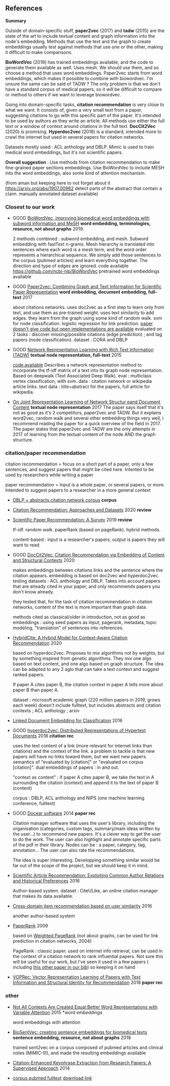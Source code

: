 ## References

**Summary**

Outside of domain-specific stuff, **paper2vec** (2017) and **tadw** (2015) are the state of the art to include textual content and graph information into the node's embedding. Methods that use the text and the graph to create embeddings usually test against methods that use one or the other, making it difficult to make comparisons.

**BioWordVec** (2019) has trained embeddings available, and the code to generate them available as well. Uses mesh. We should use them, and so choose a method that uses word embeddings. Paper2vec starts from word embeddings, which makes it possible to combine with biowordvec. I'm unsure the same can be said of TADW ? The only problem is that we don't have a standard corpus of medical papers, so it will be difficult to compare or method to others if we want to leverage biowordvec.

Going into domain-specific tasks, **citation recommendation** is very close to what we want. It consists of, given a very small text from a paper, suggesting citations to go with this specific part of the paper. It's intended to be used by authors as they write an article. All methods use either the full text or a window of context around citations in the full text. **DocCit2Vec** (2020) is promising. **Hyperdoc2vec** (2018) is a standard, intended more to crawl the internet but used in several papers for citation networks.

Datasets mostly used : ACL anthology and DBLP. Mimic is used to train medical word embeddings, but it's not scientific papers.

**Overall suggestion** : Use methods from citation recommendation to make fine-grained paper sections embeddings. Use BioWordVec to include MESH into the word embeddings, also some kind of attention mechanism.

(from aman but keeping here to not forget about it https://arxiv.org/abs/1907.00962 detect parts of the abstract that contain a claim. manually annotated dataset available)

### Closest to our work

* GOOD [BioWordVec, improving biomedical word embeddings with subword information and MeSH](https://www.nature.com/articles/s41597-019-0055-0.pdf) **word embedding, terminologies, resource, not about graphs** 2019.
   
   2 methods combined : subword embedding, and mesh. Subword embedding with fastText n-grams. Mesh hierarchy is translated into sentences where each word is a mesh term, and the word order represents a hierarchical sequence. We simply add those sentences to the corpus (pubmed articles) and learn everything together. The direction and type of edges are ignored. code available https://github.com/ncbi-nlp/BioWordVec pretrained word embeddings available
   
* GOOD [Paper2vec: Combining Graph and Text Information for Scientific Paper Representation](https://researchweb.iiit.ac.in/~soumyajit.ganguly/papers/P2v_1.pdf) **word embedding, document embedding, full-text**
   2017
   
   about citations networks. uses doc2vec as a first step to learn only from text, and use them as pre-trained weight. uses text similarity to add edges. they learn from the graph using some kind of random walk. svm for node classification. logistic regression for link prediction.
   [paper doesn't give code but open implementations are available](https://github.com/tianhan4/paper2vec)
   evaluated on 2 tasks : discover missing/possible citations (edge prediction) ; and tag papers (node classification).
   dataset : CORA and DBLP
   
* GOOD [Network Representation Learning with Rich Text Information (TADW)](https://www.ijcai.org/Proceedings/15/Papers/299.pdf) **textual node representation, full-text**
   2015 

   [code available](https://github.com/albertyang33/TADW)
   Describes a network representation method to incorporate the tf-idf matrix of a text into its graph node representation. Based on deepwalk (Text Associated Deep Walk). eval : multiclass vertex classification, with svm. data : citation network or wikipedia article links. text data : title+abstract for the papers, full article for wikipedia.

* [On Joint Representation Learning of Network Structur eand Document Content](https://hal.inria.fr/hal-01677137/document) **textual node representation**
2017
The paper says itself that it's not as good as it's 2 competitors, paper2vec and TADW. But it explains word2vec, random walk and several other embedding things very well, i recommend reading the paper for a quick overview of the field in 2017. The paper states that paper2vec and TADW are the only attempts in 2017 of learning from the textual content of the node AND the graph structure.


### citation/paper recommendation

citation recommendation = focus on a short part of a paper, only a few sentences, and suggest papers that might be cited here. Intented to be used by researchers while writing a paper

paper recommendation = Input is a whole paper, or several papers, or more. Intended to suggest papers to a researcher in a more general context

* [DBLP + abstracts citation network corpus](https://www.aminer.org/dblp_citation) **corpus**

* [Citation Recommendation: Approaches and Datasets](https://arxiv.org/abs/2002.06961) 2020 **review**


* [Scientific Paper Recommendation: A Survey](https://ieeexplore.ieee.org/stamp/stamp.jsp?tp=&arnumber=8598708) 2019 **review**

   tf-idf. random walk. paperRank (based on pageRank). hybrid methods.

   content-based : input is a researcher's papers, output is papers they will want to read.

* GOOD [DocCit2Vec: Citation Recommendation via Embedding of Content and Structural Contexts](https://ieeexplore.ieee.org/stamp/stamp.jsp?tp=&arnumber=9123859) 2020

   makes embeddings between citations links and the sentence where the citation appears. embedding is based on doc2vec and hyperdoc2vec. testing datasets : ACL anthology and DBLP. Takes into account papers that are already cited in your paper, and only recommends papers you don't know already.

   they tested that, for the task of citation recommendation in citation networks, content of the text is more important than graph data.

   methods cited as classical/older in introduction, not as good as embeddings : using seed papers as input, pagerank, metadata, topic modeling, "translation" of sentences into references.

* [HybridCite: A Hybrid Model for Context-Aware Citation Recommendation](https://arxiv.org/abs/2002.06406) 2020

   based on hyperdoc2vec. Proposes to mix algorithms not by weights, but by something inspired from genetic algorithms. They mix one algo based on text content, and one algo based on graph structure. The idea can be adapted to any 2 aglo that can take a text context and suggest ranked papers.

   If paper A cites paper B, the citation context in paper A tells more about paper B than paper A.

   dataset : microsoft academic graph (220 million papers in 2019, grows each week) doesn't include fulltext, but includes abstracts and citation contexts ; ACL anthology ; arxiv

* [Linked Document Embedding for Classification](https://dl.acm.org/doi/10.1145/2983323.2983755) 2016

* GOOD [hyperdoc2vec: Distributed Representations of Hypertext Documents](https://www.aclweb.org/anthology/P18-1222.pdf) 2018 **citation rec**

   uses the text content of a link (more relevant for internet links than citations) and the context of the link. a problem to tackle is that new papers will have no links toward them, but we want new papers. semantics of "evaluated by [citation]" or "evaluated on corpus [citation]". dual embeddings of papers : in and out.

   "context as content" : if paper A cites paper B, we take the text in A surrounding the citation (context) and append it to the text of paper B (content)

   corpus : DBLP, ACL anthology and NIPS (one machine learning conference, fulltext)

* GOOD [Docear software](https://www.researchgate.net/publication/265412702_The_Architecture_and_Datasets_of_Docear%27s_Research_Paper_Recommender_System) 2014 **paper rec**
    
    Citation manager software that uses the user's library, including the organisation (categories, custom tags, summary/main ideas written by the user...) to recommend new papers. It's a clever way to get the user to do the work. The user can also highlight and annotate specific parts of the pdf in their library. Nodes can be : a paper, category, tag, annotation... The user can also rate the recommendations.

    The idea is super interesting. Developping something similar would be far out of the scope of the project, but we should keep it in mind.

* [Scientific Article Recommendation: Exploiting Common Author Relations and Historical Preferences](http://thealphalab.org/papers/ScientificArticleRecommendationExploitingCommonAuthorRelationsandHistoricalPreferences.pdf) 2016

    Author-based system. dataset : CiteULike, an online citation manager that makes its data available.

* [Cross-domain item recommendation based on user similarity](https://www.semanticscholar.org/paper/Cross-domain-item-recommendation-based-on-user-Xu-Jiang/797ed887d40cdcd3ef83b2781d979c351787dea5) 2016

   another author-based system

* [PaperRank](https://ieeexplore.ieee.org/document/5171002) 2009

   based on [Weighted PageRank](http://citeseerx.ist.psu.edu/viewdoc/download?doi=10.1.1.454.5022&rep=rep1&type=pdf) (not about graphs, can be used for link prediction in citation networks, 2004)

    PageRank : classic paper. used on internet info retrieval, can be used in the context of a citation network to rank influential papers. Not sure this will be useful for our work, but I've seen it used in a few papers ( including [this other paper in our bib](https://openreview.net/forum?id=W3Dzaik1ipL)) so keeping it on hand

* [VOPRec: Vector Representation Learning of Papers with Text Information and Structural Identity for Recommendation](https://www.researchgate.net/publication/324787467_VOPRec_Vector_Representation_Learning_of_Papers_with_Text_Information_and_Structural_Identity_for_Recommendation) 2018 **paper rec**


### other

* [Not All Contexts Are Created Equal:Better Word Representations with Variable Attention](https://www.researchgate.net/publication/301446021_Not_All_Contexts_Are_Created_Equal_Better_Word_Representations_with_Variable_Attention) 2015 **word embeddings*

   word embeddings with attention

* [BioSentVec: creating sentence embeddings for biomedical texts](https://arxiv.org/abs/1810.09302) **sentence embedding, resource, not about graphs** 2018
    
    trained sent2vec on a corpus composed of pubmed articles and clinical notes (MIMIC-III), and made the resulting embeddings available
    

* [Citation-Enhanced Keyphrase Extraction from Research Papers: A Supervised Approach](https://www.aclweb.org/anthology/D14-1150/) 2014

* [corpus pubmed fulltext](https://www.ncbi.nlm.nih.gov/pmc/tools/openftlist/) [download link](https://ftp.ncbi.nlm.nih.gov/pub/pmc/oa_bulk/)
